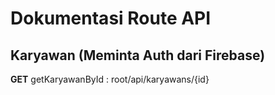 # Dokumentasi Route API

## Karyawan (Meminta Auth dari Firebase)
**GET** getKaryawanById : root/api/karyawans/{id}
